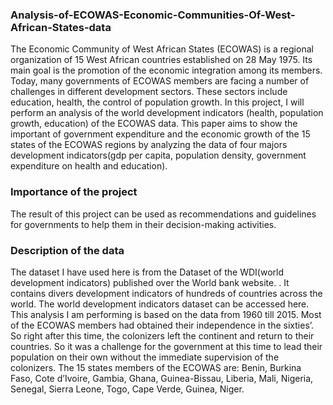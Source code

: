 ### Analysis-of-ECOWAS-Economic-Communities-Of-West-African-States-data
The Economic Community of West African States (ECOWAS) is a regional organization of 15 West African countries established on 28 May 1975. Its main goal is the promotion of the economic integration among its members. Today, many governments of ECOWAS members are facing a number of challenges in different development sectors. These sectors include education, health, the control of population growth. In this project, I will perform an analysis of the world development indicators (health, population growth, education) of the ECOWAS data. This paper aims to show the important of government expenditure and the economic growth of the 15 states of the ECOWAS regions by analyzing the data of four majors development indicators(gdp per capita, population density, government expenditure on health and education).
### Importance of the project
The result of this project can be used as recommendations and guidelines for governments to help them in their decision-making activities.
### Description of the data
The dataset I have used here is from the Dataset of the WDI(world development indicators) published over the World bank website. . It contains divers development indicators of hundreds of countries across the world. The world development indicators dataset can be accessed  here.
This analysis I am performing is based on the data from 1960 till 2015. Most of the ECOWAS members had obtained their independence in the sixties’. So right after this time, the colonizers left the continent and return to their countries. So it was a challenge for the government at this time to lead their population on their own without the immediate supervision of the colonizers. The 15 states members of the ECOWAS are: Benin, Burkina Faso, Cote d’Ivoire, Gambia, Ghana, Guinea-Bissau, Liberia, Mali, Nigeria, Senegal, Sierra Leone, Togo, Cape Verde, Guinea, Niger.
